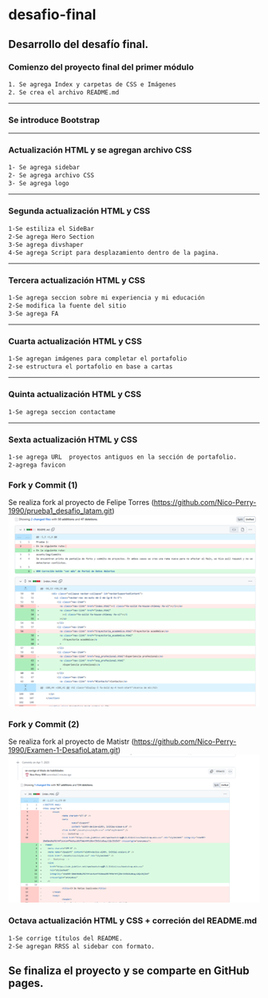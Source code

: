 # desafio-final

## Desarrollo del desafío final.

### Comienzo del proyecto final del primer módulo

    1. Se agrega Index y carpetas de CSS e Imágenes
    2. Se crea el archivo README.md

---

### Se introduce Bootstrap

---

### Actualización HTML y se agregan archivo CSS

    1- Se agrega sidebar
    2- Se agrega archivo CSS
    3- Se agrega logo

---

### Segunda actualización HTML y CSS

    1-Se estiliza el SideBar
    2-Se agrega Hero Section
    3-Se agrega divshaper
    4-Se agrega Script para desplazamiento dentro de la pagina.

---

### Tercera actualización HTML y CSS

    1-Se agrega seccion sobre mi experiencia y mi educación
    2-Se modifica la fuente del sitio
    3-Se agrega FA

---

### Cuarta actualización HTML y CSS

    1-Se agregan imágenes para completar el portafolio
    2-se estructura el portafolio en base a cartas

---

### Quinta actualización HTML y CSS

    1-Se agrega seccion contactame

---

### Sexta actualización HTML y CSS

    1-se agrega URL  proyectos antiguos en la sección de portafolio.
    2-agrega favicon

### Fork y Commit (1)

Se realiza fork al proyecto de Felipe Torres (https://github.com/Nico-Perry-1990/prueba1_desafio_latam.git)
![se reliza un commit corrigiendo el botón "Ver Más"](assets/images/externalcommit-1.png)

### Fork y Commit (2)

Se realiza fork al proyecto de Matistr (https://github.com/Nico-Perry-1990/Examen-1-DesafioLatam.git)
![se reliza un commit corrigiendo el titulo de la seccion de habilidades](assets/images/externalcommit-2.png)

### Octava actualización HTML y CSS + correción del README.md

    1-Se corrige títulos del README.
    2-Se agregan RRSS al sidebar con formato.

## Se finaliza el proyecto y se comparte en GitHub pages.
